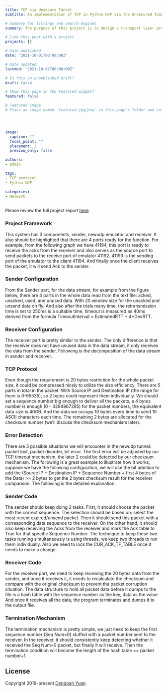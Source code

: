 ```yaml
---
title: TCP via Unsecure Tunnel
subtitle: An implementation of TCP in Python UDP via the Unsecured Tunnel

# Summary for listings and search engines
summary: The purpose of this project is to design a transport layer protocol, a.k.a. simplex version of TCP which could handle the unreliable data transmission. There are 5 parts that should be mentioned in this documentation.

# Link this post with a project
projects: []

# Date published
date: "2021-10-01T00:00:00Z"

# Date updated
lastmod: "2021-10-02T00:00:00Z"

# Is this an unpublished draft?
draft: false

# Show this page in the Featured widget?
featured: false

# Featured image
# Place an image named `featured.jpg/png` in this page's folder and customize its options here.




image:
  caption: ""
  focal_point: ""
  placement: 2
  preview_only: false

authors:
- admin

tags:
- TCP protocol
- Python UDP

categories:
- Network
---
```



Please review the full project report [here](https://bravopan.github.io/4119_project2.pdf)

### Project Framework


This system has 3 components, sender, newudp emulator, and receiver. It also should be highlighted that there are 4 ports ready for the function. For example, from the following graph we have 41194, this port is ready to receive the acks from the receiver and also serves as the source port to send packets to the receive port of emulator 41192. 41193 is the sending port of the emulator to the client 41194. And finally once the client receives the packet, it will send Ack to the sender.

### Sender Configuration

From the Sender part, for the data stream, for example from the figure below, there are 4 parts in the whole data read from the text file: acked, unacked, used, and unused data. With 20 window size for the unacked and unsend data on fly. And also after the trials many time, the retransmission time is set to 250ms is a suitable time, timeout is measured as 40ms derived from the formula TimeoutInterval = EstimatedRTT + 4*DevRTT.

### Receiver Configuration

The receiver part is pretty similar to the sender. The only difference is that the receiver does not have unused data in the data stream, it only receives the data from the sender. Following is the decomposition of the data stream in sender and receiver.

### TCP Protocol

Even though the requirement is 20 bytes restriction for the whole packet size, it could be compressed nicely to utilize the size efficiency. There are 5 parts in total in the packet. With Source IP and Destination IP (the range for them is 0-65535), so 2 bytes could represent them individually. We should set a sequence number big enough to deliver all the packets, a 4 bytes number is enough (0 - 4294967295) for the packet numbers, the equivalent data size is 40GB. And the data we occupy 10 bytes every time to send 10 ASCII characters each time. The remaining 2 bytes are allocated for the checksum number (we’ll discuss the checksum mechanism later).

### Error Detection

There are 3 possible situations we will encounter in the newudp tunnel: packet lost, packet disorder, bit error. The first error will be adjusted by our TCP timeout mechanism, the later 2 could be detected by our checksum mechanism. The following is a great example to illustrate how it works, suppose we have the following configuration, we will use the bit addition to add the (Source IP + Destination IP + Sequence Number + first 4 bytes of the Data) >> 2 bytes to get the 2 bytes checksum result for the receiver comparison. The following is the detailed explanation.

### Sender Code

The sender should keep doing 2 tasks. First, it should choose the packet with the correct  sequence. The selection should be based on: select the most recent expired/unsend packet. Then it should send this packet with a corresponding data sequence to the receiver. On the other hand, it should also keep receiving the Acks from the receiver and mark the Ack table to True for that specific Sequence Number. The technique to keep these two tasks running simultaneously is using threads, we keep two threads to run them individually. Also we need to lock the CUR_ACK_TF_TABLE once it needs to make a change.

### Receiver Code

For the receiver part, we need to keep receiving the 20 bytes data from the sender, and once it receives it, it needs to recalculate the checksum and compare with the original checksum to prevent the packet corruption situation. The data structure to hold all packet data before it dumps to the file is a hash table with the sequence number as the key, data as the value. And once it receives all the data, the program terminates and dumps it to the output file.

### Termination Mechanism

The termination mechanism is pretty simple, we just need  to keep the first sequence number (Seq Num=0) stuffed with a packet number sent to the receiver. In the receiver, it should consistently keep detecting whether it received the Seq Num=0 packet, but finally it will receive. Then the termination condition will become the length of the hash table == packet number+1.



## License

Copyright 2019-present [Dengpan Yuan](https://www.dengpan-yuan.xyz/).
